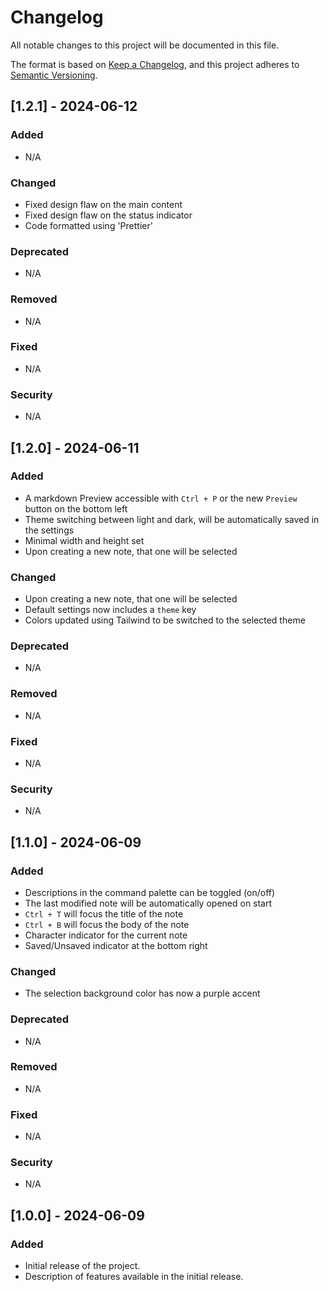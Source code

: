 # Changelog

All notable changes to this project will be documented in this file.

The format is based on [Keep a Changelog](https://keepachangelog.com/en/1.0.0/),
and this project adheres to [Semantic Versioning](https://semver.org/spec/v2.0.0.html).

## [1.2.1] - 2024-06-12
### Added
- N/A

### Changed
- Fixed design flaw on the main content
- Fixed design flaw on the status indicator
- Code formatted using 'Prettier'

### Deprecated
- N/A

### Removed
- N/A

### Fixed
- N/A

### Security
- N/A

## [1.2.0] - 2024-06-11
### Added
- A markdown Preview accessible with `Ctrl + P` or the new `Preview` button on the bottom left
- Theme switching between light and dark, will be automatically saved in the settings
- Minimal width and height set
- Upon creating a new note, that one will be selected

### Changed
- Upon creating a new note, that one will be selected
- Default settings now includes a `theme` key
- Colors updated using Tailwind to be switched to the selected theme

### Deprecated
- N/A

### Removed
- N/A

### Fixed
- N/A

### Security
- N/A

## [1.1.0] - 2024-06-09
### Added
- Descriptions in the command palette can be toggled (on/off)
- The last modified note will be automatically opened on start
- `Ctrl + T` will focus the title of the note
- `Ctrl + B` will focus the body of the note
- Character indicator for the current note
- Saved/Unsaved indicator at the bottom right

### Changed
- The selection background color has now a purple accent

### Deprecated
- N/A

### Removed
- N/A

### Fixed
- N/A

### Security
- N/A

## [1.0.0] - 2024-06-09
### Added
- Initial release of the project.
- Description of features available in the initial release.